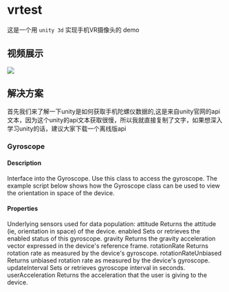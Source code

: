 # vrtest
 这是一个用 `unity 3d` 实现手机VR摄像头的 demo

## 视频展示
![](https://github.com/jiiiimmmmmmm/vrtest/blob/master/展示视频gif.gif)

## 解决方案
 首先我们来了解一下unity是如何获取手机陀螺仪数据的,这是来自unity官网的api文本，因为这个unity的api文本获取很慢，所以我就直接复制了文字，如果想深入学习unity的话，建议大家下载一个离线版api
### Gyroscope
#### Description
Interface into the Gyroscope.
Use this class to access the gyroscope. The example script below shows how the Gyroscope class can be used to view the orientation in space of the device.
#### Properties
Underlying sensors used for data population:
attitude	Returns the attitude (ie, orientation in space) of the device.
enabled	Sets or retrieves the enabled status of this gyroscope.
gravity	Returns the gravity acceleration vector expressed in the device's reference frame.
rotationRate	Returns rotation rate as measured by the device's gyroscope.
rotationRateUnbiased	Returns unbiased rotation rate as measured by the device's gyroscope.
updateInterval	Sets or retrieves gyroscope interval in seconds.
userAcceleration	Returns the acceleration that the user is giving to the device.


